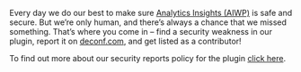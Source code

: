 Every day we do our best to make sure [Analytics Insights (AIWP)](https://deconf.com/analytics-insights-for-wordpress/) is safe and secure. But we’re only human, and there’s always a chance that we missed something. That’s where you come in – find a security weakness in our plugin, report it on [deconf.com](https://deconf.com/contact/), and get listed as a contributor!

To find out more about our security reports policy for the plugin [click here](https://deconf.com/security/).
